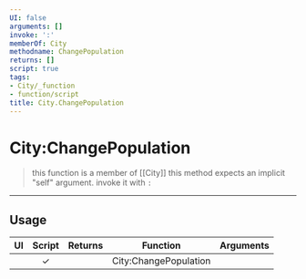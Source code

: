 ```yaml
---
UI: false
arguments: []
invoke: ':'
memberOf: City
methodname: ChangePopulation
returns: []
script: true
tags:
- City/_function
- function/script
title: City.ChangePopulation
---
```

# City:ChangePopulation
> this function is a member of [[City]]
> this method expects an implicit "self" argument. invoke it with `:`
-----
## Usage
|  UI | Script | Returns | Function | Arguments |
|:---:|:------:|-------:|:--------:|:---------|
| |✓||City:ChangePopulation||
